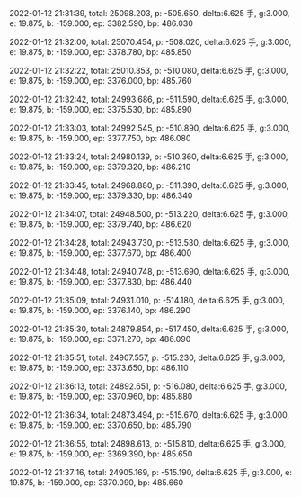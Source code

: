 2022-01-12 21:31:39, total: 25098.203, p: -505.650, delta:6.625 手, g:3.000, e: 19.875, b: -159.000, ep: 3382.590, bp: 486.030

2022-01-12 21:32:00, total: 25070.454, p: -508.020, delta:6.625 手, g:3.000, e: 19.875, b: -159.000, ep: 3378.780, bp: 485.850

2022-01-12 21:32:22, total: 25010.353, p: -510.080, delta:6.625 手, g:3.000, e: 19.875, b: -159.000, ep: 3376.000, bp: 485.760

2022-01-12 21:32:42, total: 24993.686, p: -511.590, delta:6.625 手, g:3.000, e: 19.875, b: -159.000, ep: 3375.530, bp: 485.890

2022-01-12 21:33:03, total: 24992.545, p: -510.890, delta:6.625 手, g:3.000, e: 19.875, b: -159.000, ep: 3377.750, bp: 486.080

2022-01-12 21:33:24, total: 24980.139, p: -510.360, delta:6.625 手, g:3.000, e: 19.875, b: -159.000, ep: 3379.320, bp: 486.210

2022-01-12 21:33:45, total: 24968.880, p: -511.390, delta:6.625 手, g:3.000, e: 19.875, b: -159.000, ep: 3379.330, bp: 486.340

2022-01-12 21:34:07, total: 24948.500, p: -513.220, delta:6.625 手, g:3.000, e: 19.875, b: -159.000, ep: 3379.740, bp: 486.620

2022-01-12 21:34:28, total: 24943.730, p: -513.530, delta:6.625 手, g:3.000, e: 19.875, b: -159.000, ep: 3377.670, bp: 486.400

2022-01-12 21:34:48, total: 24940.748, p: -513.690, delta:6.625 手, g:3.000, e: 19.875, b: -159.000, ep: 3377.830, bp: 486.440

2022-01-12 21:35:09, total: 24931.010, p: -514.180, delta:6.625 手, g:3.000, e: 19.875, b: -159.000, ep: 3376.140, bp: 486.290

2022-01-12 21:35:30, total: 24879.854, p: -517.450, delta:6.625 手, g:3.000, e: 19.875, b: -159.000, ep: 3371.270, bp: 486.090

2022-01-12 21:35:51, total: 24907.557, p: -515.230, delta:6.625 手, g:3.000, e: 19.875, b: -159.000, ep: 3373.650, bp: 486.110

2022-01-12 21:36:13, total: 24892.651, p: -516.080, delta:6.625 手, g:3.000, e: 19.875, b: -159.000, ep: 3370.960, bp: 485.880

2022-01-12 21:36:34, total: 24873.494, p: -515.670, delta:6.625 手, g:3.000, e: 19.875, b: -159.000, ep: 3370.650, bp: 485.790

2022-01-12 21:36:55, total: 24898.613, p: -515.810, delta:6.625 手, g:3.000, e: 19.875, b: -159.000, ep: 3369.390, bp: 485.650

2022-01-12 21:37:16, total: 24905.169, p: -515.190, delta:6.625 手, g:3.000, e: 19.875, b: -159.000, ep: 3370.090, bp: 485.660